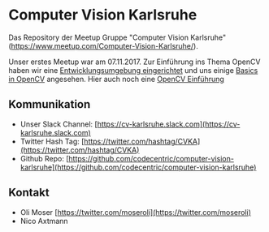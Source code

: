 # Computer Vision Karlsruhe

Das Repository der Meetup Gruppe "Computer Vision Karlsruhe" (https://www.meetup.com/Computer-Vision-Karlsruhe/).

Unser erstes Meetup war am 07.11.2017. Zur Einführung ins Thema OpenCV haben wir eine 
[Entwicklungsumgebung eingerichtet](docs/computer-vision-dev-env-einrichten.md) und uns einige 
[Basics in OpenCV](docs/CV_KA_Meetup_1_7_November_2017/opencv-introduction/1_OpenCV_Introduction.ipynb) angesehen. Hier 
auch noch eine [OpenCV Einführung](https://blog.codecentric.de/2017/06/einfuehrung-in-computer-vision-mit-opencv-und-python/)


## Kommunikation

* Unser Slack Channel: [https://cv-karlsruhe.slack.com](https://cv-karlsruhe.slack.com)
* Twitter Hash Tag: [https://twitter.com/hashtag/CVKA](https://twitter.com/hashtag/CVKA)
* Github Repo: [https://github.com/codecentric/computer-vision-karlsruhe](https://github.com/codecentric/computer-vision-karlsruhe)


## Kontakt

* Oli Moser [https://twitter.com/moseroli](https://twitter.com/moseroli)
* Nico Axtmann



